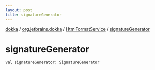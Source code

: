 ```yaml
---
layout: post
title: signatureGenerator
---
```

[dokka](../../index.md) / [org.jetbrains.dokka](../index.md) / [HtmlFormatService](index.md) / [signatureGenerator](signatureGenerator.md)

# signatureGenerator

```
val signatureGenerator: SignatureGenerator
```
